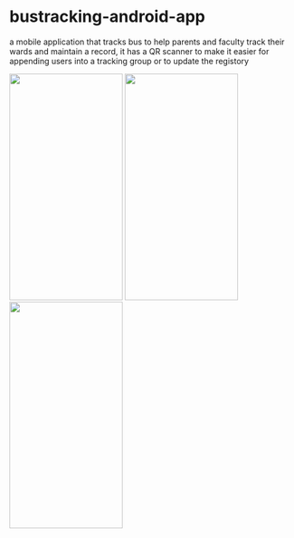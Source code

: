 # bustracking-android-app
a mobile application that tracks bus to help parents and faculty track their wards and maintain a record, it has a QR scanner to make it easier for appending users into a tracking group or to update the registory



<img src="https://github.com/Hariharan200930/bustracking-android-app/assets/129237134/c500a8dd-4a6f-4b2e-a451-0646c02fb34b" data-canonical-src="https://gyazo.com/eb5c5741b6a9a16c692170a41a49c858.png" width="200" height="400" />
<img src="https://github.com/Hariharan200930/bustracking-android-app/assets/129237134/705bcd42-fb09-491c-bc92-ba1f88dd2413" width="200" height="400" />
<img src="https://github.com/Hariharan200930/bustracking-android-app/assets/129237134/071047c3-a235-4dbc-b722-9c80df60bf4a" width="200" height="400" />

